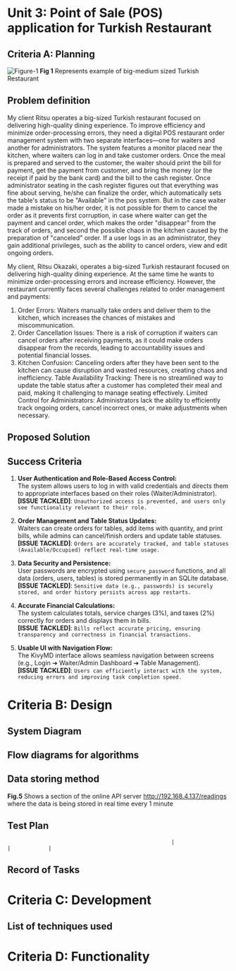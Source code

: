 # Unit 3: Point of Sale (POS) application for Turkish Restaurant

## Criteria A: Planning

![Figure-1](https://github.com/user-attachments/assets/5dd5a3b2-ae3c-43ac-9833-f5a5fc9c4cb8)
**Fig 1** Represents example of big-medium sized Turkish Restaurant

## Problem definition
My client Ritsu operates a big-sized Turkish restaurant focused on delivering high-quality dining experience. To improve efficiency and minimize order-processing errors, they need a digital POS restaurant order management system with two separate interfaces—one for waiters and another for administrators. The system features a monitor placed near the kitchen, where waiters can log in and take customer orders. Once the meal is prepared and served to the customer, the waiter should print the bill for payment, get the payment from customer, and bring the money (or the receipt if paid by the bank card) and the bill to the cash register. Once administrator seating in the cash register figures out that everything was fine about serving, he/she can finalize the order, which automatically sets the table's status to be "Available" in the pos system. But in the case waiter made a mistake on his/her order, it is not possible for them to cancel the order as it prevents first corruption, in case where waiter can get the payment and cancel order, which makes the order "disappear" from the track of orders, and second the possible chaos in the kitchen caused by the preparation of "canceled" order. If a user logs in as an administrator, they gain additional privileges, such as the ability to cancel orders, view and edit ongoing orders. 


My client, Ritsu Okazaki, operates a big-sized Turkish restaurant focused on delivering high-quality dining experience. At the same time he wants to minimize order-processing errors and increase efficiency. However, the restaurant currently faces several challenges related to order management and payments:

1. Order Errors: Waiters manually take orders and deliver them to the kitchen, which increases the chances of mistakes and miscommunication.
2. Order Cancellation Issues: There is a risk of corruption if waiters can cancel orders after receiving payments, as it could make orders disappear from the records, leading to accountability issues and potential financial losses.
3. Kitchen Confusion: Canceling orders after they have been sent to the kitchen can cause disruption and wasted resources, creating chaos and inefficiency.
Table Availability Tracking: There is no streamlined way to update the table status after a customer has completed their meal and paid, making it challenging to manage seating effectively.
Limited Control for Administrators: Administrators lack the ability to efficiently track ongoing orders, cancel incorrect ones, or make adjustments when necessary.

## Proposed Solution


## Success Criteria

[^1]: Industries, Adafruit. “DHT11 Basic Temperature-Humidity Sensor + Extras.” Adafruit Industries Blog RSS, https://www.adafruit.com/product/386. 


1. **User Authentication and Role-Based Access Control:**  
   The system allows users to log in with valid credentials and directs them to appropriate interfaces based on their roles (Waiter/Administrator).  
   **[ISSUE TACKLED]**: `Unauthorized access is prevented, and users only see functionality relevant to their role.`

2. **Order Management and Table Status Updates:**  
   Waiters can create orders for tables, add items with quantity, and print bills, while admins can cancel/finish orders and update table statuses.  
   **[ISSUE TACKLED]**: `Orders are accurately tracked, and table statuses (Available/Occupied) reflect real-time usage.`

3. **Data Security and Persistence:**  
   User passwords are encrypted using `secure_password` functions, and all data (orders, users, tables) is stored permanently in an SQLite database.  
   **[ISSUE TACKLED]**: `Sensitive data (e.g., passwords) is securely stored, and order history persists across app restarts.`

4. **Accurate Financial Calculations:**  
   The system calculates totals, service charges (3%), and taxes (2%) correctly for orders and displays them in bills.  
   **[ISSUE TACKLED]**: `Bills reflect accurate pricing, ensuring transparency and correctness in financial transactions.`

5. **Usable UI with Navigation Flow:**  
   The KivyMD interface allows seamless navigation between screens (e.g., Login ➔ Waiter/Admin Dashboard ➔ Table Management).  
   **[ISSUE TACKLED]**: `Users can efficiently interact with the system, reducing errors and improving task completion speed.`



# Criteria B: Design

## System Diagram

## Flow diagrams for algorithms



## Data storing method





**Fig.5** Shows a section of the online API server http://192.168.4.137/readings where the data is being stored in real time every 1 minute

## Test Plan
                                                        |                 |            |

## Record of Tasks


# Criteria C: Development

## List of techniques used




# Criteria D: Functionality



